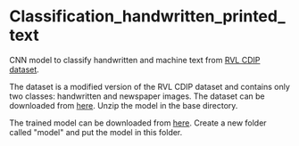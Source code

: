 # Classification_handwritten_printed_text
CNN model to classify handwritten and machine text from [RVL CDIP dataset](http://www.cs.cmu.edu/~aharley/rvl-cdip/). 

The dataset is a modified version of the RVL CDIP dataset and contains only two classes: handwritten and newspaper images. The dataset can be downloaded from [here](https://drive.google.com/file/d/1t2vUqL_Y79F_A5N1BaGGMg735QlDA7jG/view?usp=sharing). Unzip the model in the base directory.

The trained model can be downloaded from [here](https://drive.google.com/file/d/1R8QJ_-dlPDf3RVphBzrf0ZTXkvjJmSyU/view?usp=sharing). Create a new folder called "model" and put the model in this folder.
